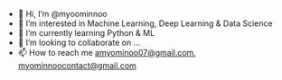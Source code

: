 - 👋 Hi, I’m @myoominnoo
- 👀 I’m interested in Machine Learning, Deep Learning & Data Science
- 🌱 I’m currently learning Python & ML
- 💞️ I’m looking to collaborate on ...
- 📫 How to reach me amyominoo07@gmail.com, myominnoocontact@gmail.com

<!---
myoominnoo/myoominnoo is a ✨ special ✨ repository because its `README.md` (this file) appears on your GitHub profile.
You can click the Preview link to take a look at your changes.
--->
